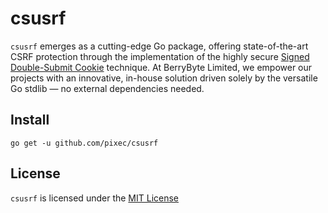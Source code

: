 # csusrf
`csusrf` emerges as a cutting-edge Go package, offering state-of-the-art CSRF protection through the implementation of the highly secure [Signed Double-Submit Cookie](https://cheatsheetseries.owasp.org/cheatsheets/Cross-Site_Request_Forgery_Prevention_Cheat_Sheet.html#signed-double-submit-cookie-recommended) technique. At BerryByte Limited, we empower our projects with an innovative, in-house solution driven solely by the versatile Go stdlib — no external dependencies needed.

## Install
```
go get -u github.com/pixec/csusrf
```

## License
`csusrf` is licensed under the [MIT License](./LICENSE)